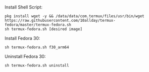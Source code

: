 Install Shell Script:
```
pkg install wget -y && /data/data/com.termux/files/usr/bin/wget https://raw.githubusercontent.com/10allday/termux-fedora/master/termux-fedora.sh
sh termux-fedora.sh [desired image]
```

Install Fedora 30:
```
sh termux-fedora.sh f30_arm64
```

Uninstall Fedora 30:
```
sh termux-fedora.sh uninstall
```
